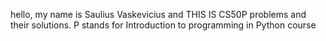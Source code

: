 hello, my name is Saulius Vaskevicius and
THIS IS CS50P problems and their solutions.
P stands for Introduction to programming in Python course
